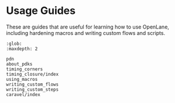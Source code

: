 # Usage Guides

These are guides that are useful for learning how to use OpenLane, including
hardening macros and writing custom flows and scripts.

```{toctree}
:glob:
:maxdepth: 2

pdn
about_pdks
timing_corners
timing_closure/index
using_macros
writing_custom_flows
writing_custom_steps
caravel/index
```
